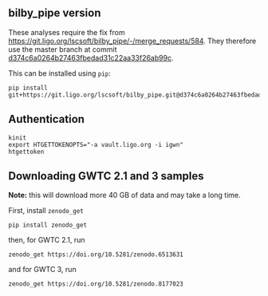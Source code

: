 ## bilby_pipe version

These analyses require the fix from https://git.ligo.org/lscsoft/bilby_pipe/-/merge_requests/584.
They therefore use the master branch at commit [d374c6a0264b27463fbedad31c22aa33f26ab99c](https://git.ligo.org/lscsoft/bilby_pipe/-/commit/d374c6a0264b27463fbedad31c22aa33f26ab99c).

This can be installed using `pip`:

```
pip install git+https://git.ligo.org/lscsoft/bilby_pipe.git@d374c6a0264b27463fbedad31c22aa33f26ab99c
```


## Authentication

```
kinit
export HTGETTOKENOPTS="-a vault.ligo.org -i igwn"
htgettoken
```


## Downloading GWTC 2.1 and 3 samples

**Note:** this will download more 40 GB of data and may take a long time.

First, install `zenodo_get`

```
pip install zenodo_get
```

then, for GWTC 2.1, run

```
zenodo_get https://doi.org/10.5281/zenodo.6513631
```

and for GWTC 3, run

```
zenodo_get https://doi.org/10.5281/zenodo.8177023
```